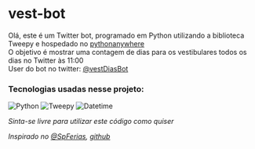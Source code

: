 # vest-bot

Olá, este é um Twitter bot, programado em Python utilizando a biblioteca Tweepy e hospedado no <a href="https://www.pythonanywhere.com">pythonanywhere</a><br>
O objetivo é mostrar uma contagem de dias para os vestibulares todos os dias no Twitter às 11:00<br>
User do bot no twitter: <a href="twitter/vestDiasBot">@vestDiasBot</a>



### Tecnologias usadas nesse projeto:
![Python](https://img.shields.io/badge/Python-4C53AD?style=for-the-badge&logo=python&logoColor=yellow)
![Tweepy](https://img.shields.io/badge/tweepy-4C53AD?style=for-the-badge&logo=tweepy&logoColor=yellow)
![Datetime](https://img.shields.io/badge/datetime-4C53AD?style=for-the-badge&logo=datetime&logoColor=yellow)

<i>Sinta-se livre para utilizar este código como quiser</i>

<i>Inspirado no <a href="https://twitter.com/SpFerias">@SpFerias</a>, <a href="https://github.com/ArthurSMg/FeriasBot_USP">github</a></i>


